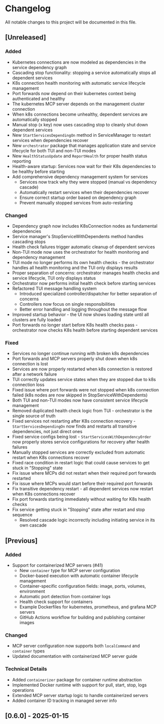 # Changelog

All notable changes to this project will be documented in this file.

## [Unreleased]

### Added
- Kubernetes connections are now modeled as dependencies in the service dependency graph
- Cascading stop functionality: stopping a service automatically stops all dependent services
- K8s connection health monitoring with automatic service lifecycle management
- Port forwards now depend on their kubernetes context being authenticated and healthy
- The kubernetes MCP server depends on the management cluster connection
- When k8s connections become unhealthy, dependent services are automatically stopped
- Manual stop (x key) now uses cascading stop to cleanly shut down dependent services
- New `StartServicesDependingOn` method in ServiceManager to restart services when dependencies recover
- New `orchestrator` package that manages application state and service lifecycle for both TUI and non-TUI modes
- New `HealthStatusUpdate` and `ReportHealth` for proper health status reporting
- Health-aware startup: Services now wait for their K8s dependencies to be healthy before starting
- Add comprehensive dependency management system for services
  - Services now track why they were stopped (manual vs dependency cascade)
  - Automatically restart services when their dependencies recover
  - Ensure correct startup order based on dependency graph
  - Prevent manually stopped services from auto-restarting

### Changed
- Dependency graph now includes K8sConnection nodes as fundamental dependencies
- Service manager's StopServiceWithDependents method handles cascading stops
- Health check failures trigger automatic cleanup of dependent services
- Non-TUI mode now uses the orchestrator for health monitoring and dependency management
- TUI mode no longer performs its own health checks - the orchestrator handles all health monitoring and the TUI only displays results
- Proper separation of concerns: orchestrator manages health checks and service lifecycle, TUI only displays status
- Orchestrator now performs initial health check before starting services
- Refactored TUI message handling system
  - Introduced specialized controller/dispatcher for better separation of concerns
  - Controllers now focus on single responsibilities
  - Better error handling and logging throughout the message flow
- Improved startup behavior - the UI now shows loading state until all clusters are fully loaded
- Port forwards no longer start before K8s health checks pass - orchestrator now checks K8s health before starting dependent services

### Fixed
- Services no longer continue running with broken k8s dependencies
- Port forwards and MCP servers properly shut down when k8s connection is lost
- Services are now properly restarted when k8s connection is restored after a network failure
- TUI correctly updates service states when they are stopped due to k8s connection loss
- Fixed issue where port forwards were not stopped when k8s connection failed (k8s nodes are now skipped in StopServiceWithDependents)
- Both TUI and non-TUI modes now have consistent service lifecycle management
- Removed duplicated health check logic from TUI - orchestrator is the single source of truth
- Fixed services not restarting after K8s connection recovery - `StartServicesDependingOn` now finds and restarts all transitive dependencies, not just direct ones
- Fixed service configs being lost - `StartServicesWithDependencyOrder` now properly stores service configurations for recovery after health failures
- Manually stopped services are correctly excluded from automatic restart when K8s connections recover
- Fixed race condition in restart logic that could cause services to get stuck in "Stopping" state
- Fix issue where MCPs did not restart when their required port forwards restarted
- Fix issue where MCPs would start before their required port forwards
- Fix transitive dependency restart - all dependent services now restart when K8s connections recover
- Fix port forwards starting immediately without waiting for K8s health checks
- Fix service getting stuck in "Stopping" state after restart and stop sequence
  - Resolved cascade logic incorrectly including initiating service in its own cascade

## [Previous]

### Added
- Support for containerized MCP servers (#41)
  - New `container` type for MCP server configuration
  - Docker-based execution with automatic container lifecycle management
  - Container-specific configuration fields: image, ports, volumes, environment
  - Automatic port detection from container logs
  - Health check support for containers
  - Example Dockerfiles for kubernetes, prometheus, and grafana MCP servers
  - GitHub Actions workflow for building and publishing container images

### Changed
- MCP server configuration now supports both `localCommand` and `container` types
- Updated documentation with containerized MCP server guide

### Technical Details
- Added `containerizer` package for container runtime abstraction
- Implemented Docker runtime with support for pull, start, stop, logs operations
- Extended MCP server startup logic to handle containerized servers
- Added container ID tracking in managed server info 

## [0.6.0] - 2025-01-15 